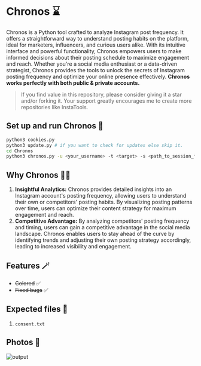# Chronos ⌛

Chronos is a Python tool crafted to analyze Instagram post frequency. It offers a straightforward way to understand posting habits on the platform, ideal for marketers, influencers, and curious users alike. With its intuitive interface and powerful functionality, Chronos empowers users to make informed decisions about their posting schedule to maximize engagement and reach. Whether you're a social media enthusiast or a data-driven strategist, Chronos provides the tools to unlock the secrets of Instagram posting frequency and optimize your online presence effectively. **Chronos works perfectly with both public & private accounts.**

> If you find value in this repository, please consider giving it a star and/or forking it. Your support greatly encourages me to create more repositories like InstaTools.

## Set up and run Chronos 🚀

```bash
python3 cookies.py
python3 update.py # if you want to check for updates else skip it.
cd Chronos
python3 chronos.py -u <your_username> -t <target> -s <path_to_session_file>
```

## Why Chronos 😶‍🌫️

1. **Insightful Analytics:** Chronos provides detailed insights into an Instagram account's posting frequency, allowing users to understand their own or competitors' posting habits. By visualizing posting patterns over time, users can optimize their content strategy for maximum engagement and reach.
2. **Competitive Advantage:** By analyzing competitors' posting frequency and timing, users can gain a competitive advantage in the social media landscape. Chronos enables users to stay ahead of the curve by identifying trends and adjusting their own posting strategy accordingly, leading to increased visibility and engagement.

## Features 🪄

- ~~Colored~~ ✅
- ~~Fixed bugs~~ ✅

## Expected files 📂

1) `consent.txt`

## Photos 📸

![output](https://github.com/new92/InstaTools/assets/94779840/86c27637-5f25-4a30-aff7-2302116d2f09)
